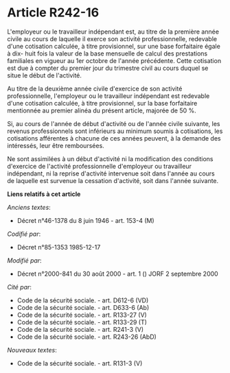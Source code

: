 # Article R242-16

L'employeur ou le travailleur indépendant est, au titre de la première année civile au cours de laquelle il exerce son
activité professionnelle, redevable d'une cotisation calculée, à titre provisionnel, sur une base forfaitaire égale à dix-
huit fois la valeur de la base mensuelle de calcul des prestations familiales en vigueur au 1er octobre de l'année
précédente. Cette cotisation est due à compter du premier jour du trimestre civil au cours duquel se situe le début de
l'activité.

Au titre de la deuxième année civile d'exercice de son activité professionnelle, l'employeur ou le travailleur indépendant
est redevable d'une cotisation calculée, à titre provisionnel, sur la base forfaitaire mentionnée au premier alinéa du
présent article, majorée de 50 %.

Si, au cours de l'année de début d'activité ou de l'année civile suivante, les revenus professionnels sont inférieurs au
minimum soumis à cotisations, les cotisations afférentes à chacune de ces années peuvent, à la demande des intéressés, leur
être remboursées.

Ne sont assimilées à un début d'activité ni la modification des conditions d'exercice de l'activité professionnelle
d'employeur ou travailleur indépendant, ni la reprise d'activité intervenue soit dans l'année au cours de laquelle est
survenue la cessation d'activité, soit dans l'année suivante.

**Liens relatifs à cet article**

_Anciens textes_:

  - Décret n°46-1378 du 8 juin 1946 - art. 153-4 (M)

_Codifié par_:

  - Décret n°85-1353 1985-12-17

_Modifié par_:

  - Décret n°2000-841 du 30 août 2000 - art. 1 () JORF 2 septembre 2000

_Cité par_:

  - Code de la sécurité sociale. - art. D612-6 (VD)
  - Code de la sécurité sociale. - art. D633-6 (Ab)
  - Code de la sécurité sociale. - art. R133-27 (V)
  - Code de la sécurité sociale. - art. R133-29 (T)
  - Code de la sécurité sociale. - art. R241-3 (V)
  - Code de la sécurité sociale. - art. R243-26 (AbD)

_Nouveaux textes_:

  - Code de la sécurité sociale. - art. R131-3 (V)
